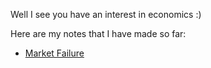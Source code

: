 Well I see you have an interest in economics :)

Here are my notes that I have made so far:
- [Market Failure](Market%20Failure.md)